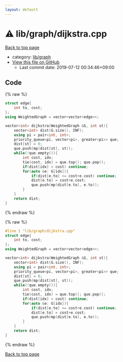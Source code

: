 ```yaml
---
layout: default
---
```


<!-- mathjax config similar to math.stackexchange -->
<script type="text/javascript" async
  src="https://cdnjs.cloudflare.com/ajax/libs/mathjax/2.7.5/MathJax.js?config=TeX-MML-AM_CHTML">
</script>
<script type="text/x-mathjax-config">
  MathJax.Hub.Config({
    TeX: { equationNumbers: { autoNumber: "AMS" }},
    tex2jax: {
      inlineMath: [ ['$','$'] ],
      processEscapes: true
    },
    "HTML-CSS": { matchFontHeight: false },
    displayAlign: "left",
    displayIndent: "2em"
  });
</script>

<script type="text/javascript" src="https://cdnjs.cloudflare.com/ajax/libs/jquery/3.4.1/jquery.min.js"></script>
<script src="https://cdn.jsdelivr.net/npm/jquery-balloon-js@1.1.2/jquery.balloon.min.js" integrity="sha256-ZEYs9VrgAeNuPvs15E39OsyOJaIkXEEt10fzxJ20+2I=" crossorigin="anonymous"></script>
<script type="text/javascript" src="../../../assets/js/copy-button.js"></script>
<link rel="stylesheet" href="../../../assets/css/copy-button.css" />


# :warning: lib/graph/dijkstra.cpp

<a href="../../../index.html">Back to top page</a>

* category: <a href="../../../index.html#6e267a37887a7dcb68cbf7008d6c7e48">lib/graph</a>
* <a href="{{ site.github.repository_url }}/blob/master/lib/graph/dijkstra.cpp">View this file on GitHub</a>
    - Last commit date: 2019-07-12 00:34:46+09:00




## Code

<a id="unbundled"></a>
{% raw %}
```cpp
struct edge{
    int to, cost;
};
using WeightedGraph = vector<vector<edge>>;

vector<int> dijkstra(WeightedGraph &G, int st){
    vector<int> dist(G.size(), INF);
    using pi = pair<int, int>;
    priority_queue<pi, vector<pi>, greater<pi>> que;
    dist[st] = 0;
    que.push(mp(dist[st], st));
    while(!que.empty()){
        int cost, idx;
        tie(cost, idx) = que.top(); que.pop();
        if(dist[idx] < cost) continue;
        for(auto &e: G[idx]){
            if(dist[e.to] <= cost+e.cost) continue;
            dist[e.to] = cost+e.cost;
            que.push(mp(dist[e.to], e.to));
        }
    }
    return dist;
}
```
{% endraw %}

<a id="bundled"></a>
{% raw %}
```cpp
#line 1 "lib/graph/dijkstra.cpp"
struct edge{
    int to, cost;
};
using WeightedGraph = vector<vector<edge>>;

vector<int> dijkstra(WeightedGraph &G, int st){
    vector<int> dist(G.size(), INF);
    using pi = pair<int, int>;
    priority_queue<pi, vector<pi>, greater<pi>> que;
    dist[st] = 0;
    que.push(mp(dist[st], st));
    while(!que.empty()){
        int cost, idx;
        tie(cost, idx) = que.top(); que.pop();
        if(dist[idx] < cost) continue;
        for(auto &e: G[idx]){
            if(dist[e.to] <= cost+e.cost) continue;
            dist[e.to] = cost+e.cost;
            que.push(mp(dist[e.to], e.to));
        }
    }
    return dist;
}

```
{% endraw %}

<a href="../../../index.html">Back to top page</a>

